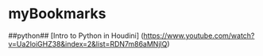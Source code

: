 # myBookmarks

##python##
[Intro to Python in Houdini] (https://www.youtube.com/watch?v=Ua2loiGHZ38&index=2&list=RDN7m86aMNjlQ)
